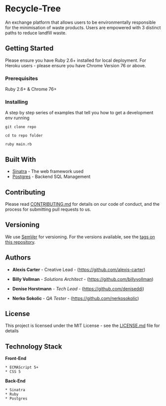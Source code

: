 # Recycle-Tree

An exchange platform that allows users to be environmentally responsible for the minimisation of waste products. Users are empowered with 3 distinct paths to reduce landfill waste.

## Getting Started

Please ensure you have Ruby 2.6+ installed for local deployment. For Heroku users - please ensure you have Chrome Version 76 or above.

### Prerequisites

Ruby 2.6+ & Chrome 76+

### Installing

A step by step series of examples that tell you how to get a development env running

```
git clone repo
```

```
cd to repo folder
```

```
ruby main.rb
```


## Built With

* [Sinatra](http://www.dropwizard.io/1.0.2/docs/) - The web framework used
* [Postgres](https://maven.apache.org/) - Backend SQL Management

## Contributing

Please read [CONTRIBUTING.md](https://gist.github.com/PurpleBooth/b24679402957c63ec426) for details on our code of conduct, and the process for submitting pull requests to us.

## Versioning

We use [SemVer](http://semver.org/) for versioning. For the versions available, see the [tags on this repository](https://github.com/your/project/tags). 

## Authors

* **Alexis Carter** - Creative Lead - (https://github.com/alexis-carter)

* **Billy Vollman** - *Solutions Architect* - (https://github.com/billyvollman)

* **Denise Horstmann** - *Tech Lead* - (https://github.com/deniseddi)

* **Nerko Sokolic** - *QA Tester* - (https://github.com/nerkosokolic)

## License

This project is licensed under the MIT License - see the [LICENSE.md](LICENSE.md) file for details

## Technology Stack

**Front-End**
```
* ECMAScript 5+
* CSS 5
```

**Back-End**
```
* Sinatra
* Ruby
* Postgres
```



